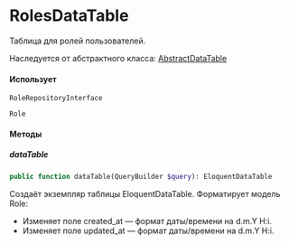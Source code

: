 # RolesDataTable

Таблица для ролей пользователей.

Наследуется от абстрактного класса: [AbstractDataTable](/app/DataTables/AbstractDataTable.md)

#### Использует

`RoleRepositoryInterface`

`Role`

#### Методы
##### dataTable
```php
public function dataTable(QueryBuilder $query): EloquentDataTable
```

Создаёт экземпляр таблицы EloquentDataTable. Форматирует модель Role:
* Изменяет поле created_at — формат даты/времени на d.m.Y H:i.
* Изменяет поле updated_at — формат даты/времени на d.m.Y H:i.
